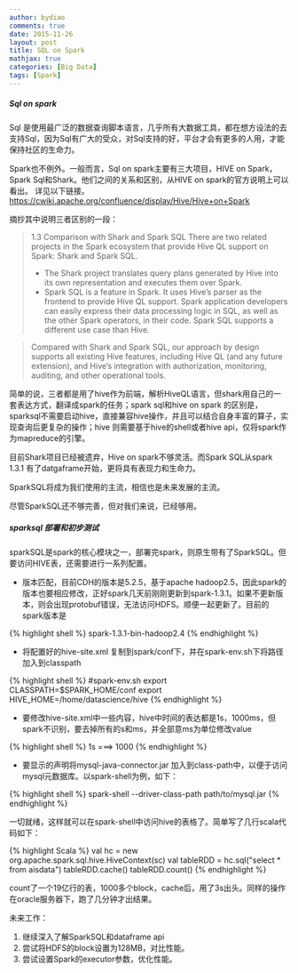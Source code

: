 ```yaml
---
author: bydiao
comments: true
date: 2015-11-26 
layout: post
title: SQL on Spark
mathjax: true
categories: [Big Data]
tags: [Spark]
---
```


##### Sql on spark

Sql 是使用最广泛的数据查询脚本语言，几乎所有大数据工具，都在想方设法的去支持Sql，因为Sql有广大的受众，对Sql支持的好，平台才会有更多的人用，才能保持社区的生命力。

Spark也不例外。一般而言，Sql on spark主要有三大项目，HIVE on Spark，Spark Sql和Shark。他们之间的关系和区别，从HIVE on spark的官方说明上可以看出。 详见以下链接。https://cwiki.apache.org/confluence/display/Hive/Hive+on+Spark

摘抄其中说明三者区别的一段：

>1.3 Comparison with Shark and Spark SQL
>There are two related projects in the Spark ecosystem that provide Hive QL support on Spark: Shark and Spark SQL.
>* The Shark project translates query plans generated by Hive into its own representation and executes them over Spark.
>* Spark SQL is a feature in Spark. It uses Hive’s parser as the frontend to provide Hive QL support. Spark application developers can easily express their data processing logic in SQL, as well as the other Spark operators, in their code. Spark SQL supports a different use case than Hive.

>Compared with Shark and Spark SQL, our approach by design supports all existing Hive features, including Hive QL (and any future extension), and Hive’s integration with authorization, monitoring, auditing, and other operational tools.


简单的说，三者都是用了hive作为前端，解析HiveQL语言，但shark用自己的一套表达方式，翻译成spark的任务；spark sql和hive on spark 的区别是，sparksql不需要启动hive，直接兼容hive操作，并且可以结合自身丰富的算子，实现查询后更复杂的操作；hive 则需要基于hive的shell或者hive api，仅将spark作为mapreduce的引擎。

目前Shark项目已经被遗弃，Hive on spark不够灵活。而Spark SQL从spark 1.3.1 有了datgaframe开始，更将具有表现力和生命力。

SparkSQL将成为我们使用的主流，相信也是未来发展的主流。

尽管SparkSQL还不够完善，但对我们来说，已经够用。

##### sparksql 部署和初步测试

sparkSQL是spark的核心模块之一，部署完spark，则原生带有了SparkSQL。但要访问HIVE表，还需要进行一系列配置。

* 版本匹配，目前CDH的版本是5.2.5，基于apache hadoop2.5，因此spark的版本也要相应修改，正好spark几天前刚刚更新到spark-1.3.1。如果不更新版本，则会出现protobuf错误，无法访问HDFS。顺便一起更新了。目前的spark版本是

{% highlight shell %} 
spark-1.3.1-bin-hadoop2.4
{% endhighlight %}

* 将配置好的hive-site.xml 复制到spark/conf下，并在spark-env.sh下将路径加入到classpath

{% highlight shell %} 
#spark-env.sh
export CLASSPATH=$SPARK_HOME/conf
export HIVE_HOME=/home/datascience/hive
{% endhighlight %}

* 要修改hive-site.xml中一些内容，hive中时间的表达都是1s，1000ms，但spark不识别，要去掉所有的s和ms，并全部意ms为单位修改value

{% highlight shell %} 
<value>1s<value>   ===>   <value>1000<value>
{% endhighlight %}

* 要显示的声明将mysql-java-connector.jar 加入到class-path中，以便于访问mysql元数据库。以spark-shell为例，如下：

{% highlight shell %} 
spark-shell --driver-class-path path/to/mysql.jar
{% endhighlight %}

一切就绪，这样就可以在spark-shell中访问hive的表格了。简单写了几行scala代码如下：

{% highlight Scala %} 
val hc = new org.apache.spark.sql.hive.HiveContext(sc)
val tableRDD = hc.sql("select * from aisdata")
tableRDD.cache()
tableRDD.count()
{% endhighlight %}

count了一个19亿行的表，1000多个block，cache后，用了3s出头。同样的操作在oracle服务器下，跑了几分钟才出结果。

未来工作：

1. 继续深入了解SparkSQL和dataframe api
2. 尝试将HDFS的block设置为128MB，对比性能。
3. 尝试设置Spark的executor参数，优化性能。 



